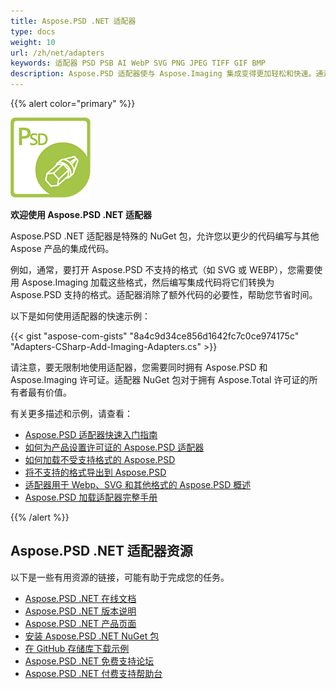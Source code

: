 ```yaml
---
title: Aspose.PSD .NET 适配器
type: docs
weight: 10
url: /zh/net/adapters
keywords: 适配器 PSD PSB AI WebP SVG PNG JPEG TIFF GIF BMP
description: Aspose.PSD 适配器使与 Aspose.Imaging 集成变得更加轻松和快速。通过 C# 打开并编辑类似于 Photoshop 样式的附加格式，如 PSD PSB AI WebP SVG PNG JPEG TIFF GIF BMP。无需安装 Adobe Photoshop 或 Illustrator。只需添加 NuGet 包作为引用。与图片库实现无缝集成。
---
```


{{% alert color="primary" %}} 

**![Aspose.PSD .NET 产品标识](aspose_psd-for-net-adapter.png)**

**欢迎使用 Aspose.PSD .NET 适配器**

Aspose.PSD .NET 适配器是特殊的 NuGet 包，允许您以更少的代码编写与其他 Aspose 产品的集成代码。

例如，通常，要打开 Aspose.PSD 不支持的格式（如 SVG 或 WEBP），您需要使用 Aspose.Imaging 加载这些格式，然后编写集成代码将它们转换为 Aspose.PSD 支持的格式。适配器消除了额外代码的必要性，帮助您节省时间。

以下是如何使用适配器的快速示例：

{{< gist "aspose-com-gists" "8a4c9d34ce856d1642fc7c0ce974175c" "Adapters-CSharp-Add-Imaging-Adapters.cs" >}}

请注意，要无限制地使用适配器，您需要同时拥有 Aspose.PSD 和 Aspose.Imaging 许可证。适配器 NuGet 包对于拥有 Aspose.Total 许可证的所有者最有价值。

有关更多描述和示例，请查看：
- [Aspose.PSD 适配器快速入门指南](/psd/zh/net/adapters/quick-start)
- [如何为产品设置许可证的 Aspose.PSD 适配器](/psd/zh/net/adapters/license)
- [如何加载不受支持格式的 Aspose.PSD](/psd/zh/net/adapters/load-unsupported-formats)
- [将不支持的格式导出到 Aspose.PSD](/psd/zh/net/adapters/export-to-unsupported-formats)
- [适配器用于 Webp、SVG 和其他格式的 Aspose.PSD 概述](/psd/zh/net/adapters/working-with-webp-svg-formats-overview)
- [Aspose.PSD 加载适配器完整手册](/psd/zh/net/adapters/full-manual)

{{% /alert %}} 

## **Aspose.PSD .NET 适配器资源**

以下是一些有用资源的链接，可能有助于完成您的任务。

- [Aspose.PSD .NET 在线文档](/psd/zh/net/adapters)
- [Aspose.PSD .NET 版本说明](/psd/zh/net/adapters/release-notes/)
- [Aspose.PSD .NET 产品页面](https://products.aspose.com/psd/net)
- [安装 Aspose.PSD .NET NuGet 包](https://www.nuget.org/packages/Aspose.PSD.Adapters.Imaging/)
- [在 GitHub 存储库下载示例](https://github.com/aspose-psd/Aspose.PSD-for-.NET)
- [Aspose.PSD .NET 免费支持论坛](https://forum.aspose.com/c/psd)
- [Aspose.PSD .NET 付费支持帮助台](https://helpdesk.aspose.com/)

